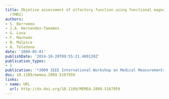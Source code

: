 ```yaml
---
title: Objetive assessment of olfactory function using functional magnetic resonance
  (fMRI)
authors:
- S. Borromeo
- J.A. Hernandez-Tamames
- G. Luna
- F. Machado
- N. Malpica
- A. Toledano
date: '2009-05-01'
publishDate: '2024-10-20T09:55:21.400120Z'
publication_types:
- 1
publication: '*2009 IEEE International Workshop on Medical Measurements and Applications*'
doi: 10.1109/memea.2009.5167959
links:
- name: URL
  url: http://dx.doi.org/10.1109/MEMEA.2009.5167959
---
```

